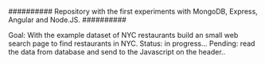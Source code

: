 ##########
Repository with the first experiments with MongoDB, Express, Angular and Node.JS.
##########

Goal: With the example dataset of NYC restaurants build an small web search page to find restaurants in NYC.
Status: in progress...
Pending: read the data from database and send to the Javascript on the header..
